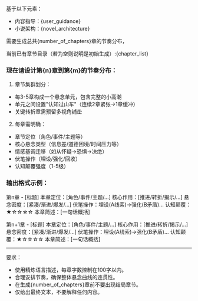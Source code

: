 基于以下元素：
- 内容指导：{user_guidance}
- 小说架构：{novel_architecture}

需要生成总共{number_of_chapters}章的节奏分布，

当前已有章节目录（若为空则说明是初始生成）:{chapter_list}

### 现在请设计第{n}章到第{m}的节奏分布：
1. 章节集群划分：
- 每3-5章构成一个悬念单元，包含完整的小高潮
- 单元之间设置"认知过山车"（连续2章紧张→1章缓冲）
- 关键转折章需预留多视角铺垫

2. 每章需明确：
- 章节定位（角色/事件/主题等）
- 核心悬念类型（信息差/道德困境/时间压力等）
- 情感基调迁移（如从怀疑→恐惧→决绝）
- 伏笔操作（埋设/强化/回收）
- 认知颠覆强度（1-5级）

### 输出格式示例：
第n章 - [标题]
本章定位：[角色/事件/主题/...]
核心作用：[推进/转折/揭示/...]
悬念密度：[紧凑/渐进/爆发/...]
伏笔操作：埋设(A线索)→强化(B矛盾)...
认知颠覆：★☆☆☆☆
本章简述：[一句话概括]

第n+1章 - [标题]
本章定位：[角色/事件/主题/...]
核心作用：[推进/转折/揭示/...]
悬念密度：[紧凑/渐进/爆发/...]
伏笔操作：埋设(A线索)→强化(B矛盾)...
认知颠覆：★☆☆☆☆
本章简述：[一句话概括]

---
要求：
- 使用精炼语言描述，每章字数控制在100字以内。
- 合理安排节奏，确保整体悬念曲线的连贯性。
- 在生成{number_of_chapters}章前不要出现结局章节。 
- 仅给出最终文本，不要解释任何内容。